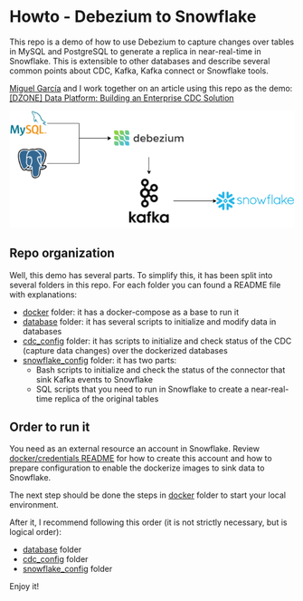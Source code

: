 # Howto - Debezium to Snowflake

This repo is a demo of how to use Debezium to capture changes over tables in MySQL and PostgreSQL 
to generate a replica in near-real-time in Snowflake. This is extensible to other databases and
describe several common points about CDC, Kafka, Kafka connect or Snowflake tools. 

[Miguel García](https://dzone.com/users/4531976/miguelglor.html) and I work together on an article
using this repo as the demo: [[DZONE] Data Platform: Building an Enterprise CDC Solution](https://dzone.com/articles/data-platform-building-an-enterprise-cdc-solution)

![solution.png](./.images/solution.png)

## Repo organization

Well, this demo has several parts. To simplify this, it has been split into several folders in this repo.
For each folder you can found a README file with explanations:

- [docker] folder: it has a docker-compose as a base to run it
- [database] folder: it has several scripts to initialize and modify data in databases
- [cdc_config] folder: it has scripts to initialize and check status of the CDC (capture data changes)
    over the dockerized databases
- [snowflake_config] folder: it has two parts:
    - Bash scripts to initialize and check the status of the connector that sink Kafka events to Snowflake
    - SQL scripts that you need to run in Snowflake to create a near-real-time replica of the original tables

## Order to run it

You need as an external resource an account in Snowflake. Review [docker/credentials README]
for how to create this account and how to prepare configuration to enable the dockerize images to sink
data to Snowflake.

The next step should be done the steps in [docker] folder to start your local environment.

After it, I recommend following this order (it is not strictly necessary, but is logical order):
- [database] folder
- [cdc_config] folder
- [snowflake_config] folder

Enjoy it!


[docker]:_./docker/README.md
[database]: ./database/README.md
[cdc_config]: ./cdc_config/README.md
[snowflake_config]: ./snowflake_config/README.md
[docker/credentials README]: ./docker/credentials/README.md
